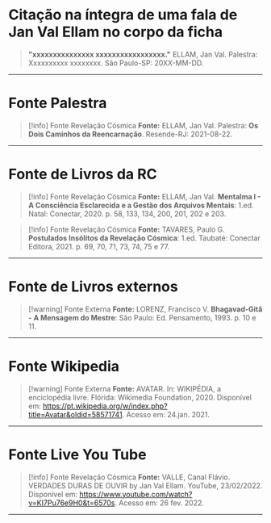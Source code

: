 
# Citação na íntegra de uma fala de Jan Val Ellam no corpo da ficha

> **"xxxxxxxxxxxxxxx xxxxxxxxxxxxxxxxx."**
> ELLAM, Jan Val. Palestra: Xxxxxxxxxx xxxxxxxx. São Paulo-SP: 20XX-MM-DD.

---
# Fonte Palestra

> [!info] Fonte Revelação Cósmica
> **Fonte:** ELLAM, Jan Val. Palestra: **Os Dois Caminhos da Reencarnação**.  Resende-RJ: 2021-08-22. 

---
# Fonte de Livros da RC 

> [!info] Fonte Revelação Cósmica
> **Fonte:** ELLAM, Jan Val. **Mentalma I - A Consciência Esclarecida e a Gestão dos Arquivos Mentais**: 1.ed. Natal: Conectar, 2020. p. 58, 133,  134, 200, 201, 202 e 203.

> [!info] Fonte Revelação Cósmica
> **Fonte:** TAVARES, Paulo G. **Postulados Insólitos da Revelação Cósmica**: 1.ed. Taubaté: Conectar Editora, 2021. p. 69, 70, 71, 73, 74, 75 e 77. 

---
# Fonte de Livros externos 

> [!warning] Fonte Externa
> **Fonte:** LORENZ, Francisco V. **Bhagavad-Gitâ - A Mensagem do Mestre**: São Paulo: Ed. Pensamento, 1993. p. 10 e 11. 

---

# Fonte Wikipedia

> [!warning] Fonte Externa
>**Fonte:** AVATAR. In: WIKIPÉDIA, a enciclopédia livre. Flórida: Wikimedia Foundation, 2020. Disponível em: <https://pt.wikipedia.org/w/index.php?title=Avatar&oldid=58571741>. Acesso em: 24.jan. 2021.

---

# Fonte Live You Tube

> [!info] Fonte Revelação Cósmica
>**Fonte:** VALLE, Canal Flávio. VERDADES DURAS DE OUVIR by Jan Val Ellam. YouTube, 23/02/2022. Disponível em: <https://www.youtube.com/watch?v=KI7Pu76e9H0&t=6570s>. Acesso em: 26 fev. 2022. 

---